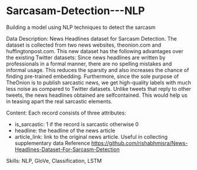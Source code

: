 # Sarcasam-Detection---NLP
Building a model using NLP techniques to detect the sarcasm

Data Description: 
News Headlines dataset for Sarcasm Detection. The dataset is collected from two news websites, theonion.com and huffingtonpost.com. This new dataset has the following advantages over the existing Twitter datasets: Since news headlines are written by professionals in a formal manner, there are no spelling mistakes and informal usage. This reduces the sparsity and also increases the chance of finding pre-trained embedding. Furthermore, since the sole purpose of TheOnion is to publish sarcastic news, we get high-quality labels with much less noise as compared to Twitter datasets. Unlike tweets that reply to other tweets, the news headlines obtained are selfcontained. This would help us in teasing apart the real sarcastic elements.

Content:
Each record consists of three attributes: 
- is_sarcastic: 1 if the record is sarcastic otherwise 0 
- headline: the headline of the news article 
- article_link: link to the original news article. Useful in collecting supplementary data 
Reference https://github.com/rishabhmisra/News-Headlines-Dataset-For-Sarcasm-Detection 

Skills: NLP, GloVe, Classification, LSTM
